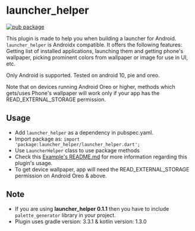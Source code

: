 # launcher_helper

[![pub package](https://img.shields.io/pub/v/launcher_helper.svg)](
https://pub.dartlang.org/packages/launcher_helper)

This plugin is made to help you when building a launcher for Android. `launcher_helper` is Androidx compatible. It offers the following features: Getting list of installed applications, launching them and getting phone's wallpaper, picking prominent colors from wallpaper or image for use in UI, etc.

Only Android is supported. Tested on android 10, pie and oreo.

Note that on devices running Android Oreo or higher, methods which gets/uses Phone's wallpaper will work only if your app has the READ_EXTERNAL_STORAGE permission.

## Usage

- Add `launcher_helper` as a dependency in pubspec.yaml.
- Import package as: `import 'package:launcher_helper/launcher_helper.dart';`
- Use `LauncherHelper` class to use package methods
- Check this [Example's README.md](https://github.com/predatorx7/launcher_helper/tree/master/example) for more information regarding this plugin's usage.
- To get device wallpaper, app will need the READ_EXTERNAL_STORAGE permission on Android Oreo & above.

## Note

- If you are using __launcher_helper 0.1.1__ then you have to include `palette_generator` library in your project.
- Plugin uses gradle version: 3.3.1 & kotlin version: 1.3.0
